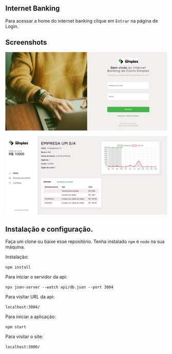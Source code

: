 ## Internet Banking

Para acessar a home do internet banking clique em `Entrar` na página de Login.

## Screenshots

![](src/images/login.png)

![](src/images/home.png)

## Instalação e configuração.

Faça um clone ou baixe esse repositório. Tenha instalado `npm` e `node` na sua máquina.

Instalação:

`npm install`  

Para iniciar o servidor da api:

`npx json-server --watch api/db.json --port 3004`  

Para visitar URL da api:

`localhost:3004/`

Para iniciar a aplicação:

`npm start` 

Para visitar o site:

`localhost:3000/`


